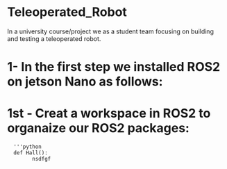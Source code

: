 # Teleoperated_Robot
In a university course/project we as a student team focusing on building and testing a teleoperated robot.

# 1- In the first step we installed ROS2 on jetson Nano as follows:
#   1st - Creat a workspace in ROS2 to organaize our ROS2 packages:
      '''python
      def Hall():
            nsdfgf
      
